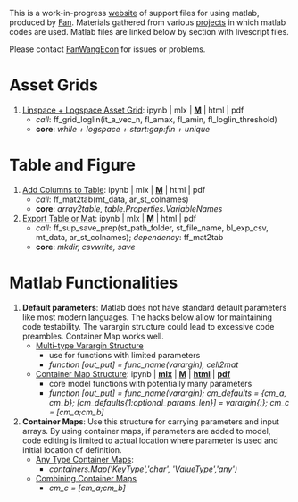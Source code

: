 This is a work-in-progress [website](https://fanwangecon.github.io/M4Econ/) of support files for using matlab, produced by [Fan](https://fanwangecon.github.io/). Materials gathered from various [projects](https://fanwangecon.github.io/research) in which matlab codes are used. Matlab files are linked below by section with livescript files.

Please contact [FanWangEcon](https://fanwangecon.github.io/) for issues or problems.
<!-- 1. [Linspace + Logspace Asset Grid](asset/grid/ff_grid_loglin.html): [**mlx**](https://github.com/FanWangEcon/R4Econ/blob/master/asset/grid/ff_grid_loglin.mlx) \| [**M**](https://github.com/FanWangEcon/R4Econ/blob/master/asset/grid/ff_grid_loglin.m) \|  [**html**](asset/grid/ff_grid_loglin.html) \| [**pdf**](asset/grid/ff_grid_loglin.pdf) -->

# Asset Grids

1. [Linspace + Logspace Asset Grid](asset/grid/ff_grid_loglin.m): ipynb \| mlx \| [**M**](https://github.com/FanWangEcon/R4Econ/blob/master/asset/grid/ff_grid_loglin.m) \|  html \| pdf
    + *call*: ff_grid_loglin(it_a_vec_n, fl_amax, fl_amin, fl_loglin_threshold)
    + **core**: *while + logspace + start:gap:fin + unique*

# Table and Figure

1. [Add Columns to Table](table/ff_mat2tab.m): ipynb \| mlx \| [**M**](https://github.com/FanWangEcon/R4Econ/blob/master/table/ff_mat2tab.m) \|  html \| pdf
    + *call*: ff_mat2tab(mt_data, ar_st_colnames)
    + **core**: *array2table, table.Properties.VariableNames*
2. [Export Table or Mat](table/ff_sup_save_prep.m): ipynb \| mlx \| [**M**](https://github.com/FanWangEcon/R4Econ/blob/master/table/ff_sup_save_prep.m) \|  html \| pdf
    + *call*: ff_sup_save_prep(st_path_folder, st_file_name, bl_exp_csv, mt_data, ar_st_colnames); *dependency*: ff_mat2tab
    + **core**: *mkdir, csvwrite, save*


# Matlab Functionalities

1. **Default parameters**: Matlab does not have standard default parameters like most modern languages. The hacks below allow for maintaining code testability. The varargin structure could lead to excessive code preambles. Container Map works well.
    + [Multi-type Varargin Structure](https://github.com/FanWangEcon/M4Econ/blob/master/support/funcdefine/ff_varargin.m)
        - use for functions with limited parameters
        - *function [out_put] = func_name(varargin), cell2mat*
    + [Container Map Structure](https://github.com/FanWangEcon/M4Econ/blob/master/support/funcdefine/ff_defaultmap_test.html): ipynb \| [**mlx**](https://github.com/FanWangEcon/M4Econ/blob/master/support/funcdefine/ff_defaultmap_test.mlx) \| [**M**](https://github.com/FanWangEcon/M4Econ/blob/master/support/funcdefine/ff_defaultmap.m) \|  [**html**](https://github.com/FanWangEcon/M4Econ/blob/master/support/funcdefine/ff_defaultmap_test.html) \| [**pdf**](https://github.com/FanWangEcon/M4Econ/blob/master/support/funcdefine/ff_defaultmap_test.pdf)
        - core model functions with potentially many parameters
        - *function [out_put] = func_name(varargin); cm_defaults = {cm_a, cm_b}; [cm_defaults{1:optional_params_len}] = varargin{:}; cm_c = [cm_a;cm_b]*
2. **Container Maps**: Use this structure for carrying parameters and input arrays. By using container maps, if parameters are added to model, code editing is limited to actual location where parameter is used and initial location of definition.
    + [Any Type Container Maps](support/dtype/map_anytype.m):
        - *containers.Map('KeyType','char', 'ValueType','any')*
    + [Combining Container Maps](support/dtype/map_override.m)
        - *cm_c = [cm_a;cm_b]*
